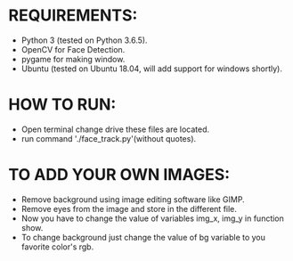 REQUIREMENTS:
============

* Python 3 (tested on Python 3.6.5).
* OpenCV for Face Detection.
* pygame for making window.
* Ubuntu (tested on Ubuntu 18.04, will add support for windows shortly).

HOW TO RUN:
==========
* Open terminal change drive these files are located.
* run command './face_track.py'(without quotes).

TO ADD YOUR OWN IMAGES:
======================
* Remove background using image editing software like GIMP.
* Remove eyes from the image and store in the different file.
* Now you have to change the value of variables img_x, img_y in function show.
* To change background just change the value of bg variable to you favorite color's rgb.
